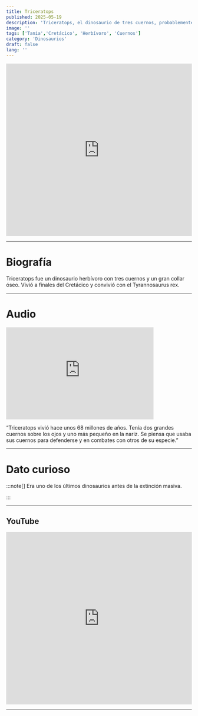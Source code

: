 ```yaml
---
title: Triceratops
published: 2025-05-19
description: 'Triceratops, el dinosaurio de tres cuernos, probablemente usaba su collar óseo en combates y defensa.'
image: ''
tags: ['Tania','Cretácico', 'Herbívoro', 'Cuernos']
category: 'Dinosaurios'
draft: false 
lang: ''
---
```

<iframe width="100%" height="468" src="https://drive.google.com/file/d/1V6wA0bZjgaS7Kj-muRtgHzBDEEj_TVah/preview" frameborder="0" allowfullscreen></iframe>

---

# Biografía
Triceratops fue un dinosaurio herbívoro con tres cuernos y un gran collar óseo. Vivió a finales del Cretácico y convivió con el Tyrannosaurus rex.

---
# Audio

<iframe width="400" height="250" src="https://drive.google.com/file/d/1ryPlYc-Z_QXCAMVLC9M5vXEMfTP-DbOv/preview" frameborder="0" allowfullscreen></iframe>

“Triceratops vivió hace unos 68 millones de años. Tenía dos grandes cuernos sobre los ojos y uno más pequeño en la nariz. Se piensa que usaba sus cuernos para defenderse y en combates con otros de su especie.”

---

# Dato curioso
:::note[]
Era uno de los últimos dinosaurios antes de la extinción masiva.

:::

---
## YouTube

<iframe width="100%" height="468" src="https://www.youtube.com/embed/CGvE1M95rtw?si=Vf3mudwHLHjeozon" title="YouTube video player" frameborder="0" allow="accelerometer; autoplay; clipboard-write; encrypted-media; gyroscope; picture-in-picture; web-share" allowfullscreen></iframe>

---